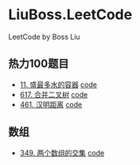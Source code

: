 # LiuBoss.LeetCode
LeetCode by Boss Liu

## 热力100题目
* [11. 盛最多水的容器](https://leetcode-cn.com/problems/container-with-most-water/) [code](./Code/11.py)
* [617. 合并二叉树](https://leetcode-cn.com/problems/merge-two-binary-trees/) [code](./Code/617.py)
* [461. 汉明距离](https://leetcode-cn.com/problems/hamming-distance/) [code](./Code/461.py)

## 数组

* [349. 两个数组的交集](https://leetcode-cn.com/problems/intersection-of-two-arrays/) [code](./Code/349.py)